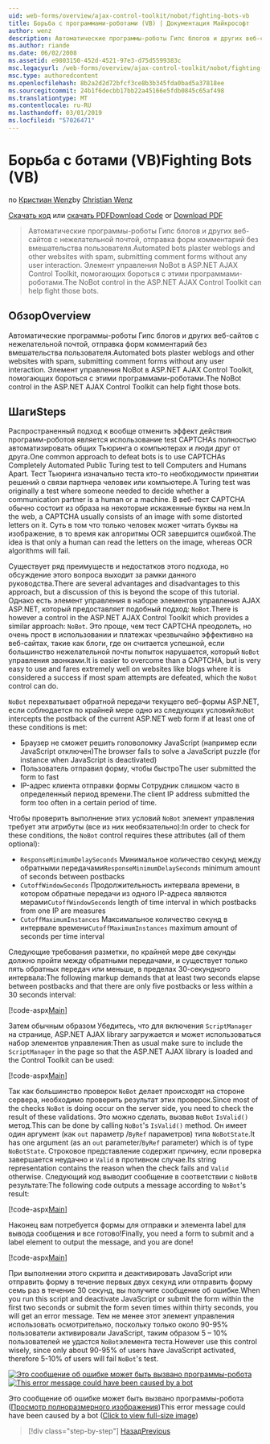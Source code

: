 ```yaml
---
uid: web-forms/overview/ajax-control-toolkit/nobot/fighting-bots-vb
title: Борьба с программами-роботами (VB) | Документация Майкрософт
author: wenz
description: Автоматические программы-роботы Гипс блогов и других веб-сайтов с нежелательной почтой, отправка форм комментарий без вмешательства пользователя. Элемент управления NoBot в ASP.NET AJAX Con...
ms.author: riande
ms.date: 06/02/2008
ms.assetid: e9803150-452d-4521-97e3-d75d5599383c
msc.legacyurl: /web-forms/overview/ajax-control-toolkit/nobot/fighting-bots-vb
msc.type: authoredcontent
ms.openlocfilehash: 8b2a2d2d72bfcf3ce8b3b345fda0bad5a37818ee
ms.sourcegitcommit: 24b1f6decbb17bb22a45166e5fdb0845c65af498
ms.translationtype: MT
ms.contentlocale: ru-RU
ms.lasthandoff: 03/01/2019
ms.locfileid: "57026471"
---
```

<a name="fighting-bots-vb"></a><span data-ttu-id="6964a-104">Борьба с ботами (VB)</span><span class="sxs-lookup"><span data-stu-id="6964a-104">Fighting Bots (VB)</span></span>
====================
<span data-ttu-id="6964a-105">по [Кристиан Wenz](https://github.com/wenz)</span><span class="sxs-lookup"><span data-stu-id="6964a-105">by [Christian Wenz](https://github.com/wenz)</span></span>

<span data-ttu-id="6964a-106">[Скачать код](http://download.microsoft.com/download/9/3/f/93f8daea-bebd-4821-833b-95205389c7d0/NoBot0.vb.zip) или [скачать PDF](http://download.microsoft.com/download/b/6/a/b6ae89ee-df69-4c87-9bfb-ad1eb2b23373/nobot0VB.pdf)</span><span class="sxs-lookup"><span data-stu-id="6964a-106">[Download Code](http://download.microsoft.com/download/9/3/f/93f8daea-bebd-4821-833b-95205389c7d0/NoBot0.vb.zip) or [Download PDF](http://download.microsoft.com/download/b/6/a/b6ae89ee-df69-4c87-9bfb-ad1eb2b23373/nobot0VB.pdf)</span></span>

> <span data-ttu-id="6964a-107">Автоматические программы-роботы Гипс блогов и других веб-сайтов с нежелательной почтой, отправка форм комментарий без вмешательства пользователя.</span><span class="sxs-lookup"><span data-stu-id="6964a-107">Automated bots plaster weblogs and other websites with spam, submitting comment forms without any user interaction.</span></span> <span data-ttu-id="6964a-108">Элемент управления NoBot в ASP.NET AJAX Control Toolkit, помогающих бороться с этими программами-роботами.</span><span class="sxs-lookup"><span data-stu-id="6964a-108">The NoBot control in the ASP.NET AJAX Control Toolkit can help fight those bots.</span></span>


## <a name="overview"></a><span data-ttu-id="6964a-109">Обзор</span><span class="sxs-lookup"><span data-stu-id="6964a-109">Overview</span></span>

<span data-ttu-id="6964a-110">Автоматические программы-роботы Гипс блогов и других веб-сайтов с нежелательной почтой, отправка форм комментарий без вмешательства пользователя.</span><span class="sxs-lookup"><span data-stu-id="6964a-110">Automated bots plaster weblogs and other websites with spam, submitting comment forms without any user interaction.</span></span> <span data-ttu-id="6964a-111">Элемент управления NoBot в ASP.NET AJAX Control Toolkit, помогающих бороться с этими программами-роботами.</span><span class="sxs-lookup"><span data-stu-id="6964a-111">The NoBot control in the ASP.NET AJAX Control Toolkit can help fight those bots.</span></span>

## <a name="steps"></a><span data-ttu-id="6964a-112">Шаги</span><span class="sxs-lookup"><span data-stu-id="6964a-112">Steps</span></span>

<span data-ttu-id="6964a-113">Распространенный подход к вообще отменить эффект действия программ-роботов является использование test CAPTCHAs полностью автоматизировать общих Тьюринга о компьютерах и люди друг от друга.</span><span class="sxs-lookup"><span data-stu-id="6964a-113">One common approach to defeat bots is to use CAPTCHAs Completely Automated Public Turing test to tell Computers and Humans Apart.</span></span> <span data-ttu-id="6964a-114">Тест Тьюринга изначально теста кто-то необходимости принятии решений о связи партнера человек или компьютере.</span><span class="sxs-lookup"><span data-stu-id="6964a-114">A Turing test was originally a test where someone needed to decide whether a communication partner is a human or a machine.</span></span> <span data-ttu-id="6964a-115">В веб-тест CAPTCHA обычно состоит из образа на некоторые искаженные буквы на нем.</span><span class="sxs-lookup"><span data-stu-id="6964a-115">In the web, a CAPTCHA usually consists of an image with some distorted letters on it.</span></span> <span data-ttu-id="6964a-116">Суть в том что только человек может читать буквы на изображение, в то время как алгоритмы OCR завершится ошибкой.</span><span class="sxs-lookup"><span data-stu-id="6964a-116">The idea is that only a human can read the letters on the image, whereas OCR algorithms will fail.</span></span>

<span data-ttu-id="6964a-117">Существует ряд преимуществ и недостатков этого подхода, но обсуждение этого вопроса выходит за рамки данного руководства.</span><span class="sxs-lookup"><span data-stu-id="6964a-117">There are several advantages and disadvantages to this approach, but a discussion of this is beyond the scope of this tutorial.</span></span> <span data-ttu-id="6964a-118">Однако есть элемент управления в наборе элементов управления AJAX ASP.NET, который предоставляет подобный подход: `NoBot`.</span><span class="sxs-lookup"><span data-stu-id="6964a-118">There is however a control in the ASP.NET AJAX Control Toolkit which provides a similar approach: `NoBot`.</span></span> <span data-ttu-id="6964a-119">Это проще, чем тест CAPTCHA преодолеть, но очень прост в использовании и платежах чрезвычайно эффективно на веб-сайтах, такие как блоги, где он считается успешной, если большинство нежелательной почты попыток нарушается, который `NoBot` управления звонками.</span><span class="sxs-lookup"><span data-stu-id="6964a-119">It is easier to overcome than a CAPTCHA, but is very easy to use and fares extremely well on websites like blogs where it is considered a success if most spam attempts are defeated, which the `NoBot` control can do.</span></span>

<span data-ttu-id="6964a-120">`NoBot` перехватывает обратной передачи текущего веб-формы ASP.NET, если соблюдается по крайней мере одно из следующих условий:</span><span class="sxs-lookup"><span data-stu-id="6964a-120">`NoBot` intercepts the postback of the current ASP.NET web form if at least one of these conditions is met:</span></span>

- <span data-ttu-id="6964a-121">Браузер не сможет решить головоломку JavaScript (например если JavaScript отключен)</span><span class="sxs-lookup"><span data-stu-id="6964a-121">The browser fails to solve a JavaScript puzzle (for instance when JavaScript is deactivated)</span></span>
- <span data-ttu-id="6964a-122">Пользователь отправил форму, чтобы быстро</span><span class="sxs-lookup"><span data-stu-id="6964a-122">The user submitted the form to fast</span></span>
- <span data-ttu-id="6964a-123">IP-адрес клиента отправки формы Сотрудник слишком часто в определенный период времени.</span><span class="sxs-lookup"><span data-stu-id="6964a-123">The client IP address submitted the form too often in a certain period of time.</span></span>

<span data-ttu-id="6964a-124">Чтобы проверить выполнение этих условий `NoBot` элемент управления требует эти атрибуты (все из них необязательно):</span><span class="sxs-lookup"><span data-stu-id="6964a-124">In order to check for these conditions, the `NoBot` control requires these attributes (all of them optional):</span></span>

- <span data-ttu-id="6964a-125">`ResponseMinimumDelaySeconds` Минимальное количество секунд между обратными передачами</span><span class="sxs-lookup"><span data-stu-id="6964a-125">`ResponseMinimumDelaySeconds` minimum amount of seconds between postbacks</span></span>
- <span data-ttu-id="6964a-126">`CutoffWindowSeconds` Продолжительность интервала времени, в котором обратные передачи из одного IP-адреса являются мерами</span><span class="sxs-lookup"><span data-stu-id="6964a-126">`CutoffWindowSeconds` length of time interval in which postbacks from one IP are measures</span></span>
- <span data-ttu-id="6964a-127">`CutoffMaximumInstances` Максимальное количество секунд в интервале времени</span><span class="sxs-lookup"><span data-stu-id="6964a-127">`CutoffMaximumInstances` maximum amount of seconds per time interval</span></span>

<span data-ttu-id="6964a-128">Следующие требования разметки, по крайней мере две секунды должно пройти между обратными передачами, и существует только пять обратных передач или меньше, в пределах 30-секундного интервала:</span><span class="sxs-lookup"><span data-stu-id="6964a-128">The following markup demands that at least two seconds elapse between postbacks and that there are only five postbacks or less within a 30 seconds interval:</span></span>

[!code-aspx[Main](fighting-bots-vb/samples/sample1.aspx)]

<span data-ttu-id="6964a-129">Затем обычным образом Убедитесь, что для включения `ScriptManager` на странице, ASP.NET AJAX library загружается и может использоваться набор элементов управления:</span><span class="sxs-lookup"><span data-stu-id="6964a-129">Then as usual make sure to include the `ScriptManager` in the page so that the ASP.NET AJAX library is loaded and the Control Toolkit can be used:</span></span>

[!code-aspx[Main](fighting-bots-vb/samples/sample2.aspx)]

<span data-ttu-id="6964a-130">Так как большинство проверок `NoBot` делает происходят на стороне сервера, необходимо проверить результат этих проверок.</span><span class="sxs-lookup"><span data-stu-id="6964a-130">Since most of the checks `NoBot` is doing occur on the server side, you need to check the result of these validations.</span></span> <span data-ttu-id="6964a-131">Это можно сделать, вызвав `NoBot` `IsValid()` метод.</span><span class="sxs-lookup"><span data-stu-id="6964a-131">This can be done by calling `NoBot`'s `IsValid()` method.</span></span> <span data-ttu-id="6964a-132">Он имеет один аргумент (как `out` параметр /`ByRef` параметров) типа `NoBotState`.</span><span class="sxs-lookup"><span data-stu-id="6964a-132">It has one argument (as an `out` parameter/`ByRef` parameter) which is of type `NoBotState`.</span></span> <span data-ttu-id="6964a-133">Строковое представление содержит причину, если проверка завершается неудачно и `Valid` в противном случае.</span><span class="sxs-lookup"><span data-stu-id="6964a-133">Its string representation contains the reason when the check fails and `Valid` otherwise.</span></span> <span data-ttu-id="6964a-134">Следующий код выводит сообщение в соответствии с `NoBot`в результате:</span><span class="sxs-lookup"><span data-stu-id="6964a-134">The following code outputs a message according to `NoBot`'s result:</span></span>

[!code-aspx[Main](fighting-bots-vb/samples/sample3.aspx)]

<span data-ttu-id="6964a-135">Наконец вам потребуется формы для отправки и элемента label для вывода сообщения и все готово!</span><span class="sxs-lookup"><span data-stu-id="6964a-135">Finally, you need a form to submit and a label element to output the message, and you are done!</span></span>

[!code-aspx[Main](fighting-bots-vb/samples/sample4.aspx)]

<span data-ttu-id="6964a-136">При выполнении этого скрипта и деактивировать JavaScript или отправить форму в течение первых двух секунд или отправить форму семь раз в течение 30 секунд, вы получите сообщение об ошибке.</span><span class="sxs-lookup"><span data-stu-id="6964a-136">When you run this script and deactivate JavaScript or submit the form within the first two seconds or submit the form seven times within thirty seconds, you will get an error message.</span></span> <span data-ttu-id="6964a-137">Тем не менее этот элемент управления использовать осмотрительно, поскольку только около 90-95% пользователи активировали JavaScript, таким образом 5 – 10% пользователей не удастся `NoBot`элемента теста.</span><span class="sxs-lookup"><span data-stu-id="6964a-137">However use this control wisely, since only about 90-95% of users have JavaScript activated, therefore 5-10% of users will fail `NoBot`'s test.</span></span>


<span data-ttu-id="6964a-138">[![Это сообщение об ошибке может быть вызвано программы-робота](fighting-bots-vb/_static/image2.png)](fighting-bots-vb/_static/image1.png)</span><span class="sxs-lookup"><span data-stu-id="6964a-138">[![This error message could have been caused by a bot](fighting-bots-vb/_static/image2.png)](fighting-bots-vb/_static/image1.png)</span></span>

<span data-ttu-id="6964a-139">Это сообщение об ошибке может быть вызвано программы-робота ([Просмотр полноразмерного изображения](fighting-bots-vb/_static/image3.png))</span><span class="sxs-lookup"><span data-stu-id="6964a-139">This error message could have been caused by a bot ([Click to view full-size image](fighting-bots-vb/_static/image3.png))</span></span>

> [!div class="step-by-step"]
> [<span data-ttu-id="6964a-140">Назад</span><span class="sxs-lookup"><span data-stu-id="6964a-140">Previous</span></span>](fighting-bots-cs.md)
